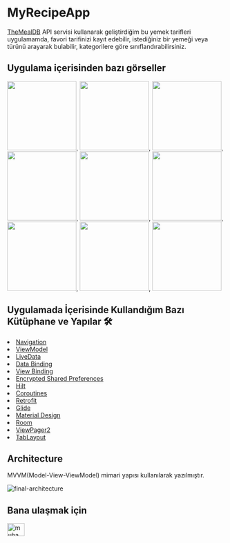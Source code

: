 # MyRecipeApp

[TheMealDB](https://www.themealdb.com/) API servisi kullanarak geliştirdiğim bu yemek tarifleri uygulamamda, favori tarifinizi kayıt edebilir, istediğiniz bir yemeği veya türünü arayarak bulabilir, kategorilere göre sınıflandırabilirsiniz.

## Uygulama içerisinden bazı görseller

<img src="https://user-images.githubusercontent.com/71526845/228056380-74be1d38-b2a1-4b20-82dd-bbaa975da4ca.jpeg" width="160">,
<img src="https://user-images.githubusercontent.com/71526845/228056490-87241147-554b-43a9-9aca-5ea48f26df77.jpeg" width="160">,
<img src="https://user-images.githubusercontent.com/71526845/228056497-16a14f4c-d09b-4b4a-bdf7-4cae56dbbfdd.jpeg" width="160">,
<img src="https://user-images.githubusercontent.com/71526845/228056501-0a31a334-51c5-4aff-ab4b-b518f3736c37.jpeg" width="160">,
<img src="https://user-images.githubusercontent.com/71526845/228056505-856c66ad-89d2-498f-816e-a7f60cffd5dd.jpeg" width="160">,
<img src="https://user-images.githubusercontent.com/71526845/228056510-a1b80d41-41a0-425f-a27a-96559f5a5976.jpeg" width="160">,
<img src="https://user-images.githubusercontent.com/71526845/228056512-92185443-88fa-4e12-8166-7a829fba66ee.jpeg" width="160">,
<img src="https://user-images.githubusercontent.com/71526845/228056514-3fa4ce49-14d5-4ca7-891d-d992eb33d738.jpeg" width="160">,
<img src="https://user-images.githubusercontent.com/71526845/228056517-9fb8f4b7-6833-4089-88d4-b774db05c3d0.jpeg" width="160">

## Uygulamada İçerisinde Kullandığım Bazı Kütüphane ve Yapılar 🛠

<li><a href="https://developer.android.com/topic/libraries/architecture/navigation/">Navigation</a></li>
<li><a href="https://developer.android.com/topic/libraries/architecture/viewmodel">ViewModel</a></li>
<li><a href="https://developer.android.com/topic/libraries/architecture/livedata">LiveData</a></li>
<li><a href="https://developer.android.com/topic/libraries/data-binding">Data Binding</a></li>
<li><a href="https://developer.android.com/topic/libraries/view-binding">View Binding</a></li>
<li><a href="https://developer.android.com/reference/androidx/security/crypto/EncryptedSharedPreferences">Encrypted Shared Preferences </a></li>
<li><a href="https://developer.android.com/training/dependency-injection/hilt-android">Hilt</a></li>
<li><a href="https://developer.android.com/kotlin/coroutines">Coroutines</a></li>
<li><a href="https://square.github.io/retrofit/">Retrofit</a></li>
<li><a href="https://bumptech.github.io/glide">Glide</a></li>
<li><a href="https://material.io/develop/android/docs/getting-started/">Material Design</a></li>
<li><a href="https://developer.android.com/training/data-storage/room">Room</a></li>
<li><a href="https://developer.android.com/guide/navigation/navigation-swipe-view-2">ViewPager2</a></li>
<li><a href="https://developer.android.com/reference/com/google/android/material/tabs/TabLayout">TabLayout</a></li>

## Architecture
MVVM(Model-View-ViewModel) mimari yapısı kullanılarak yazılmıştır.

![final-architecture](https://user-images.githubusercontent.com/71526845/206714560-fd57fe48-7d35-4434-9beb-ffd6ca396cfb.png)

## Bana ulaşmak için
<p align="left">
<a href="https://www.linkedin.com/in/muhammet-k%C3%BCd%C3%BCr/" target="blank"><img align="center" src="https://raw.githubusercontent.com/rahuldkjain/github-profile-readme-generator/master/src/images/icons/Social/linked-in-alt.svg" alt="muhammetküdür" height="30" width="40" /></a>
</p>




